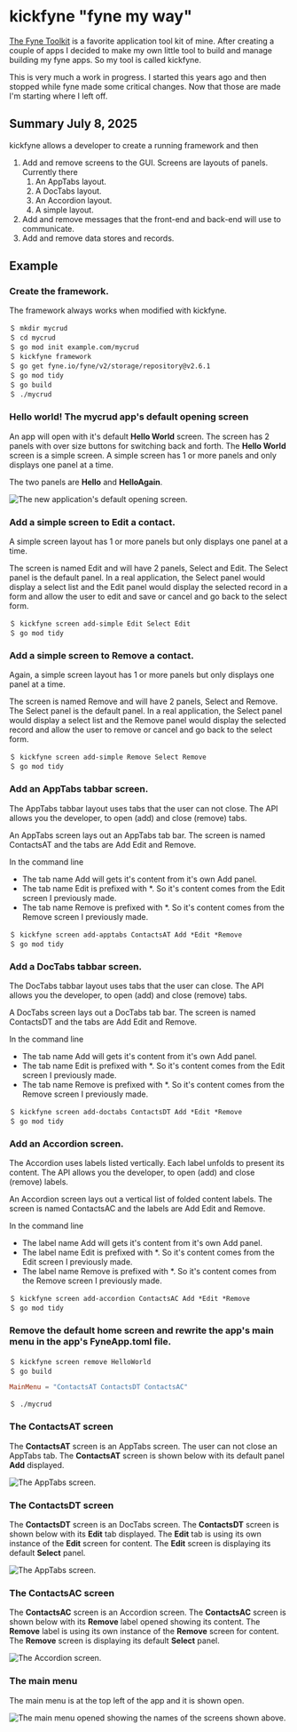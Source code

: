 # kickfyne "fyne my way"

[The Fyne Toolkit](https://fyne.io/) is a favorite application tool kit of mine. After creating a couple of apps I decided to make my own little tool to build and manage building my fyne apps. So my tool is called kickfyne.

This is very much a work in progress. I started this years ago and then stopped while fyne made some critical changes. Now that those are made I'm starting where I left off.

## Summary July 8, 2025

kickfyne allows a developer to create a running framework and then

1. Add and remove screens to the GUI. Screens are layouts of panels. Currently there
   1. An AppTabs layout.
   1. A DocTabs layout.
   1. An Accordion layout.
   1. A simple layout.
1. Add and remove messages that the front-end and back-end will use to communicate.
1. Add and remove data stores and records.

## Example

### Create the framework.

The framework always works when modified with kickfyne.

```shell
＄ mkdir mycrud
＄ cd mycrud
＄ go mod init example.com/mycrud
＄ kickfyne framework
＄ go get fyne.io/fyne/v2/storage/repository@v2.6.1
＄ go mod tidy
＄ go build
＄ ./mycrud
```

### Hello world! The mycrud app's default opening screen

An app will open with it's default **Hello World** screen. The screen has 2 panels with over size buttons for switching back and forth. The **Hello World** screen is a simple screen. A simple screen has 1 or more panels and only displays one panel at a time.

The two panels are **Hello** and **HelloAgain**. 

![The new application's default opening screen.](images/kickfyne_helloworld_screen.png)

### Add a simple screen to Edit a contact.

A simple screen layout has 1 or more panels but only displays one panel at a time.

The screen is named Edit and will have 2 panels, Select and Edit.
The Select panel is the default panel. In a real application, the Select panel would display a select list and the Edit panel would display the selected record in a form and allow the user to edit and save or cancel and go back to the select form.

```shell
＄ kickfyne screen add-simple Edit Select Edit
＄ go mod tidy
```

### Add a simple screen to Remove a contact.

Again, a simple screen layout has 1 or more panels but only displays one panel at a time.

The screen is named Remove and will have 2 panels, Select and Remove.
The Select panel is the default panel. In a real application, the Select panel would display a select list and the Remove panel would display the selected record and allow the user to remove or cancel and go back to the select form.

```shell
＄ kickfyne screen add-simple Remove Select Remove
＄ go mod tidy
```

### Add an AppTabs tabbar screen.

The AppTabs tabbar layout uses tabs that the user can not close.
The API allows you the developer, to open (add) and close (remove) tabs.

An AppTabs screen lays out an AppTabs tab bar.
The screen is named ContactsAT and the tabs are Add Edit and Remove.

In the command line
 * The tab name Add will gets it's content from it's own Add panel.
 * The tab name Edit is prefixed with *. So it's content comes from the Edit screen I previously made.
 * The tab name Remove is prefixed with *. So it's content comes from the Remove screen I previously made.

```shell
＄ kickfyne screen add-apptabs ContactsAT Add *Edit *Remove
＄ go mod tidy
```

### Add a DocTabs tabbar screen.

The DocTabs tabbar layout uses tabs that the user can close.
The API allows you the developer, to open (add) and close (remove) tabs.

A DocTabs screen lays out a DocTabs tab bar.
The screen is named ContactsDT and the tabs are Add Edit and Remove.

In the command line
 * The tab name Add will gets it's content from it's own Add panel.
 * The tab name Edit is prefixed with *. So it's content comes from the Edit screen I previously made.
 * The tab name Remove is prefixed with *. So it's content comes from the Remove screen I previously made.

```shell
＄ kickfyne screen add-doctabs ContactsDT Add *Edit *Remove
＄ go mod tidy
```

### Add an Accordion screen.

The Accordion uses labels listed vertically. Each label unfolds to present its content.
The API allows you the developer, to open (add) and close (remove) labels.

An Accordion screen lays out a vertical list of folded content labels.
The screen is named ContactsAC and the labels are Add Edit and Remove.

In the command line
 * The label name Add will gets it's content from it's own Add panel.
 * The label name Edit is prefixed with *. So it's content comes from the Edit screen I previously made.
 * The label name Remove is prefixed with *. So it's content comes from the Remove screen I previously made.

```shell
＄ kickfyne screen add-accordion ContactsAC Add *Edit *Remove
＄ go mod tidy
```

### Remove the default home screen and rewrite the app's main menu in the app's FyneApp.toml file.

```shell
＄ kickfyne screen remove HelloWorld
＄ go build
```

```toml
MainMenu = "ContactsAT ContactsDT ContactsAC"
```


```shell
＄ ./mycrud
```

### The ContactsAT screen

The **ContactsAT** screen is an AppTabs screen. The user can not close an AppTabs tab. The **ContactsAT** screen is shown below with its default panel **Add** displayed.

![The AppTabs screen.](images/kickfyne_contacts_app_tabs_screen.png)

### The ContactsDT screen

The **ContactsDT** screen is an DocTabs screen. The **ContactsDT** screen is shown below with its **Edit** tab displayed. The **Edit** tab is using its own instance of the **Edit** screen for content. The **Edit** screen is displaying its default **Select** panel.

![The AppTabs screen.](images/kickfyne_contacts_doc_tabs_screen.png)

### The ContactsAC screen

The **ContactsAC** screen is an Accordion screen. The **ContactsAC** screen is shown below with its **Remove** label opened showing its content. The **Remove** label is using its own instance of the **Remove** screen for content. The **Remove** screen is displaying its default **Select** panel.

![The Accordion screen.](images/kickfyne_contacts_accordion_screen.png)

### The main menu

The main menu is at the top left of the app and it is shown open.

![The main menu opened showing the names of the screens shown above.](images/kickfyne_main_menu.png)
